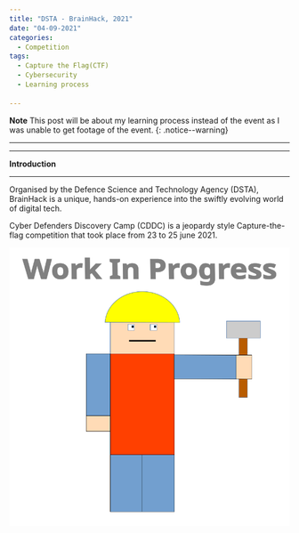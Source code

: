 ```yaml
---
title: "DSTA - BrainHack, 2021"
date: "04-09-2021"
categories:
  - Competition
tags:
  - Capture the Flag(CTF)
  - Cybersecurity
  - Learning process

---
```


**Note** This post will be about my learning process instead of the event as I was unable to get footage of the event.
{: .notice--warning}

***

***

<strong>Introduction</strong>

***
Organised by the Defence Science and Technology Agency (DSTA), BrainHack is a unique, hands-on experience into the swiftly evolving world of digital tech.

Cyber Defenders Discovery Camp (CDDC) is a jeopardy style Capture-the-flag competition that took place from 23 to 25 june 2021.


![WIP](/assets/images/common/WIP.png)